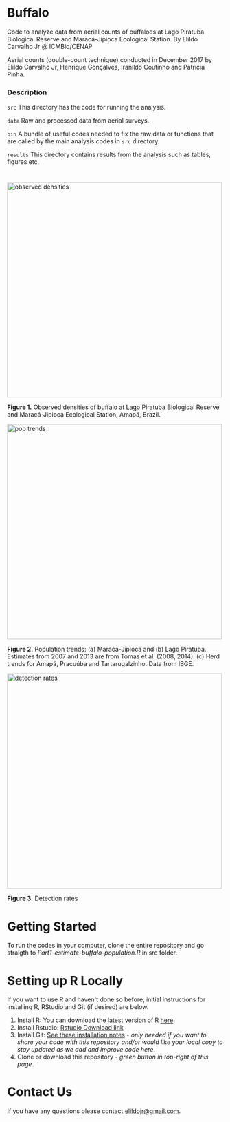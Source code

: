 # Buffalo

Code to analyze data from aerial counts of buffaloes at Lago Piratuba Biological Reserve and Maracá-Jipioca Ecological Station.
By Elildo Carvalho Jr @ ICMBio/CENAP

Aerial counts (double-count technique) conducted in December 2017 by Elildo Carvalho Jr, Henrique Gonçalves, Iranildo Coutinho and Patricia Pinha.

### Description
```src``` This directory has the code for running the analysis.

```data``` Raw and processed data from aerial surveys. 

```bin``` A bundle of useful codes needed to fix the raw data or functions that are called by the main analysis codes in ```src``` directory.

```results``` This directory contains results from the analysis such as tables, figures etc. 

#

<img src="results/Fig3.jpg" title="observed densities" width="500">

**Figure 1.** Observed densities of buffalo at Lago Piratuba Biological Reserve and Maracá-Jipioca Ecological Station, Amapá, Brazil.


<img src="results/Fig2.jpg" title="pop trends" width="500">

**Figure 2.** Population trends: (a) Maracá-Jipioca and (b) Lago Piratuba. Estimates from 2007 and 2013 are from Tomas et al. (2008, 2014). (c) Herd trends for Amapá, Pracuúba and Tartarugalzinho. Data from IBGE.



<img src="results/detection.jpg" title="detection rates" width="500">

**Figure 3.** Detection rates


# Getting Started 
To run the codes in your computer, clone the entire repository and go straigth to *Part1-estimate-buffalo-population.R* in src folder.

# Setting up R Locally
If you want to use R and haven't done so before, initial instructions for installing R, RStudio and Git (if desired) are below.
1. Install R: You can download the latest version of R [here](https://cran.rstudio.com).
2. Install Rstudio: [Rstudio Download link](https://www.rstudio.com/products/rstudio/download/)
3. Install Git: [See these installation notes](https://support.rstudio.com/hc/en-us/articles/200532077-Version-Control-with-Git-and-SVN) -  _only needed if you want to share your code with this repository and/or would like your local copy to stay updated as we add and improve code here_.
4. Clone or download this repository - _green button in top-right of this page_.

# Contact Us
If you have any questions please contact <elildojr@gmail.com>.
